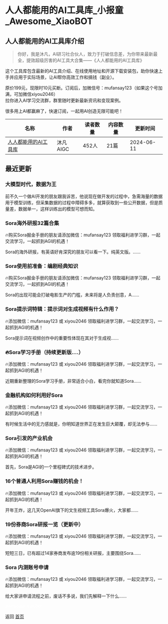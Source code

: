 # 人人都能用的AI工具库_小报童_Awesome_XiaoBOT

## 人人都能用的AI工具库介绍
> 你好，我是沐凡，AI研习社合伙人，致力于打破信息差，为你带来最新最全，提效超级厉害的AI工具大合集——《人人都能用的AI工具库》    
    
这个工具库包含最新的AI工具介绍、在线使用地址和开源下载安装包，助你快速上手并应用于实际场景，让AI帮你高效工作和搞钱（副业）。    
    
原价199元，现限时10元买断。订阅后，加微信号：mufansay123（如果这个号加满，可加微信xiyou2046）  
拉你进入AI学习交流群，群里随时更新最新资讯和变现案例。    
    
很多用上AI都赢麻了，快速订阅，一起用AI创造无限可能吧！  
  


|名称|作者|读者数量|内容数量|更新时间|
|---|---|---|---|---|
|[人人都能用的AI工具库](https://xiaobot.net/p/AIGC2024?refer=0b133df9-27dc-423b-8101-639049001c13)|沐凡AIGC|452人|21篇|2024-06-11|

## 最近更新
### 大模型时代，数据为王

前不久一个做AI开发的朋友跟我诉苦，他说现在做开发的过程中，急需海量的数据用于模型训练，但采集数据的过程中障碍多多，就算获取到一些公开数据，但是质量差，数据单一，这样训练出的模型可想而知。

### Sora海外研报32篇合集

🔥购买Sora掘金手册的朋友请添加微信：mufansay123 领取福利进学习群，一起交流学习，一起抓到AGI的机遇！

Sora的海外研报，有英语好肯深究的朋友可以看一下。纯英文版。......

### Sora使用前准备：编剧经典知识

🔥购买Sora掘金手册的朋友请添加微信：mufansay123 领取福利进学习群，一起交流学习，一起抓到AGI的机遇！

Sora的出现可能会打破电影生产的门槛，未来将是人负责创意，A......

### Sora提示词特辑：提示词对生成视频有什么作用？

🔥添加微信：mufansay123 或 xiyou2046 领取福利进学习群，一起交流学习，一起抓到AGI的机遇！

Sora提示词在视频创作中的重要性体现在其对于生成视......

### 🔥Sora学习手册（持续更新版….）

🔥添加微信：mufansay123 或 xiyou2046 领取福利进学习群，一起交流学习，一起抓到AGI的机遇！

近期重新整理的Sora学习手册，非常适合小白，看完你就知道Sora......

### 金融机构如何利用好Sora

🔥添加微信：mufansay123 或 xiyou2046 领取福利进学习群，一起交流学习，一起抓到AGI的机遇！

有时候生活中的无力感就是，你明知道世界正在发生巨大颠覆，却无法参与......

### Sora引发的产业机会

🔥添加微信：mufansay123 或 xiyou2046 领取福利进学习群，一起交流学习，一起抓到AGI的机遇！

首先，Sora是AGI的一个里程碑式的技术进步。

### 16个普通人利用Sora赚钱的机会！

🔥添加微信：mufansay123 或 xiyou2046 领取福利进学习群，一起交流学习，一起抓到AGI的机遇！

开年王炸，这几天OpenAI旗下的文生视频工具Sora爆火，大家都......

### 19份券商Sora研报一览（更新中）

🔥添加微信：mufansay123 或 xiyou2046 领取福利进学习群，一起交流学习，一起抓到AGI的机遇！

短短三日，已有超过14家券商发布逾19份相关研报，主要围绕Sora......

### Sora 内测账号申请

🔥添加微信：mufansay123 或 xiyou2046 领取福利进学习群，一起交流学习，一起抓到AGI的机遇！

给大家讲申请流程之前，废话不多说，我们先解释一下什么......


<a href="https://github.com/Reno9527/awesome-xiaobot" style="color: white; text-decoration: none;">awesome-xiaobot</a>

返回 [首页](../README.md)
